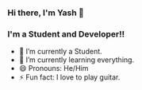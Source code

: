 ### Hi there, I'm Yash 👋

### I'm a Student and Developer!!
- 🔭 I’m currently a Student.
- 🌱 I’m currently learning everything.
- 😄 Pronouns: He/Him
- ⚡ Fun fact: I love to play guitar.

<!--
**Yash-23/Yash-23** is a ✨ _special_ ✨ repository because its `README.md` (this file) appears on your GitHub profile.

Here are some ideas to get you started:


- 👯 I’m looking to collaborate on ...
- 🤔 I’m looking for help with ...
- 💬 Ask me about ...
- 📫 How to reach me: ...

-->
